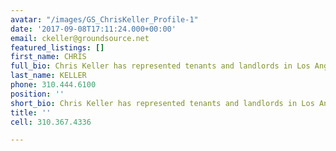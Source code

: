 ```yaml
---
avatar: "/images/GS_ChrisKeller_Profile-1"
date: '2017-09-08T17:11:24.000+00:00'
email: ckeller@groundsource.net
featured_listings: []
first_name: CHRIS
full_bio: Chris Keller has represented tenants and landlords in Los Angeles for over 20 years, both with Madison Partners and Cushman and Wakefield, an international commercial real estate firm.<br><br>He has twice been awarded Broker of the Year in Los Angeles. Relocation, renewal/lease/sale negotiations, subleasing and expansion are among his areas of expertise. A native of Los Angeles and fifth-generation Californian, Chris’s knowledge of the local market is unparalleled.
last_name: KELLER
phone: 310.444.6100
position: ''
short_bio: Chris Keller has represented tenants and landlords in Los Angeles for over 20 years, both with Madison Partners and Cushman and Wakefield, an international commercial real estate firm.
title: ''
cell: 310.367.4336

---
```

